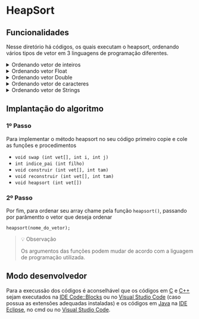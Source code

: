 # HeapSort
<!-- 
## Funcionamento
Para a explicação do funcionamento desse metodo de ordenando, se foi separado um video do youtube

[![Captura de tela 2022-10-24 000519.png](Captura%20de%20tela%202022-10-24%20000519.png)](https://youtu.be/z_MZIyu6UZ4) -->

## Funcionalidades
Nesse diretório há códigos, os quais executam o heapsort, ordenando vários tipos de vetor em 3 linguagens de programação diferentes.

<details>
<summary>Ordenando vetor de inteiros</summary>

### *Ordem crescente*
- [C](./c/heapsortIntCrescente.c)
- [C++](./cpp/heapsortIntCrescente.cpp)
- [Java](./java/heapsortIntCrescente.java)

### *Ordem decrescente*
- [C](./c/heapsortIntDecrescente.c)
- [C++](./cpp/heapsortIntDecrescente.cpp)
- [Java](./java/heapsortIntDecrescente.java)
</details>

<details>
<summary>Ordenando vetor Float</summary>

### *Ordem crescente*
- [C](./c/heapsortFloatCrescente.c)
- [C++](./cpp/heapsortFloatCrescente.cpp)
- [Java](./java/heapsortFloatCrescente.java)

### *Ordem decrescente*
- [C](./c/heapsortFloatDecrescente.c)
- [C++](./cpp/heapsortFloatDecrescente.cpp)
- [Java](./java/heapsortFloatDecrescente.java)
</details>

<details>
<summary>Ordenando vetor Double</summary>

### *Ordem crescente*
- [C](./c/heapsortDoubleCrescente.c)
- [C++](./cpp/heapsortDoubleCrescente.cpp)
- [Java](./java/heapsortDoubleCrescente.java)

### *Ordem decrescente*
- [C](./c/heapsortDoubleDecrescente.c)
- [C++](./cpp/heapsortDoubleDecrescente.cpp)
- [Java](./java/heapsortDoubleDecrescente.java)
</details>

<details>
<summary>Ordenando vetor de caracteres</summary>

### *Ordem crescente*
- [C](./c/heapsortCharCrescente.c)
- [C++](./cpp/heapsortCharCrescente.cpp)
- [Java](./java/heapsortCharCrescente.java)

### *Ordem decrescente*
- [C](./c/heapsortCharDecrescente.c)
- [C++](./cpp/heapsortCharDecrescente.cpp)
- [Java](./java/heapsortCharDecrescente.java)
</details>

<details>
<summary>Ordenando vetor de Strings</summary>

### *Ordem crescente*
- [C++](./cpp/heapsortStringCrescente.cpp)
- [Java](./java/heapsortStringCrescente.java)

### *Ordem decrescente*
- [C++](./cpp/heapsortStringDecrescente.cpp)
- [Java](./java/heapsortStringDecrescente.java)
</details>

## Implantação do algoritmo

### 1º Passo

Para implementar o método heapsort no seu código primeiro copie e cole as funções e procedimentos

- `void swap (int vet[], int i, int j)`
- `int indice_pai (int filho)`
- `void construir (int vet[], int tam)`
- `void reconstruir (int vet[], int tam)`
- `void heapsort (int vet[])`

### 2º Passo

Por fim, para ordenar seu array chame pela função `heapsort()`, passando por parâmentto o vetor que deseja ordenar

``` 
heapsort(nome_do_vetor); 
```

> 💡 Observação
>
> Os argumentos das funções podem mudar de acordo com a liguagem de programação utilizada.


## Modo desenvolvedor

Para a execussão dos códigos é aconselhável que os códigos em [C](./c) e [C++](./cpp) sejam executados na [IDE Code::Blocks](https://www.codeblocks.org/) ou no [Visual Studio Code](https://code.visualstudio.com/) (caso possua as extensões adequadas instaladas) e os códigos em [Java](./java) na [IDE Eclipse](https://www.eclipse.org/), no cmd ou no [Visual Studio Code](https://code.visualstudio.com/).
